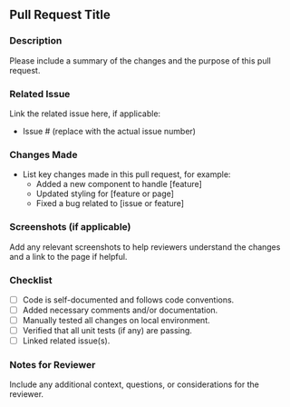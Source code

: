 ## Pull Request Title

### Description

Please include a summary of the changes and the purpose of this pull request.

### Related Issue

Link the related issue here, if applicable:

- Issue # (replace with the actual issue number)

### Changes Made

- List key changes made in this pull request, for example:
  - Added a new component to handle [feature]
  - Updated styling for [feature or page]
  - Fixed a bug related to [issue or feature]

### Screenshots (if applicable)

Add any relevant screenshots to help reviewers understand the changes and a link to the page if helpful.

### Checklist

- [ ] Code is self-documented and follows code conventions.
- [ ] Added necessary comments and/or documentation.
- [ ] Manually tested all changes on local environment.
- [ ] Verified that all unit tests (if any) are passing.
- [ ] Linked related issue(s).

### Notes for Reviewer

Include any additional context, questions, or considerations for the reviewer.

#
